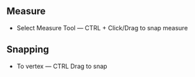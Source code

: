 ## Measure

+ Select Measure Tool — CTRL + Click/Drag to snap measure

## Snapping

+ To vertex — CTRL Drag to snap